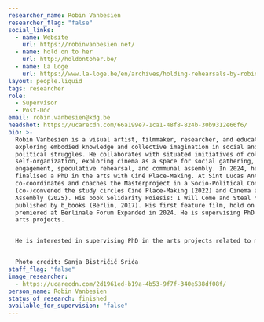 ```yaml
---
researcher_name: Robin Vanbesien
researcher_flag: "false"
social_links:
  - name: Website
    url: https://robinvanbesien.net/
  - name: hold on to her
    url: http://holdontoher.be/
  - name: La Loge
    url: https://www.la-loge.be/en/archives/holding-rehearsals-by-robin-vanbesien
layout: people.liquid
tags: researcher
role:
  - Supervisor
  - Post-Doc
email: robin.vanbesien@kdg.be
headshot: https://ucarecdn.com/66a199e7-1ca1-48f8-824b-30b9312e66f6/
bio: >-
  Robin Vanbesien is a visual artist, filmmaker, researcher, and educator
  exploring embodied knowledge and collective imagination in social and
  political struggles. He collaborates with situated initiatives of collective
  self-organization, exploring cinema as a space for social gathering, militant
  engagement, speculative rehearsal, and communal assembly. In 2024, he
  finalised a PhD in the arts with Ciné Place-Making. At Sint Lucas Antwerp, he
  co-coordinates and coaches the Masterproject in a Socio-Political Context. He
  (co-)convened the study circles Ciné Place-Making (2022) and Cinema as
  Assembly (2025). His book Solidarity Poiesis: I Will Come and Steal You was
  published by b_books (Berlin, 2017). His first feature film, hold on to her,
  premiered at Berlinale Forum Expanded in 2024. He is supervising PhD in the
  arts projects.


  He is interested in supervising PhD in the arts projects related to moving image, collective praxis, the poetics of solidarity, care, mourning and healing, abolitionist practices, documentary ethics


  Photo credit: Sanja Bistričić Srića
staff_flag: "false"
image_researcher:
  - https://ucarecdn.com/2d1961ed-b19a-4b53-9f7f-340e538df08f/
person_name: Robin Vanbesien
status_of_research: finished
available_for_supervision: "false"
---
```

